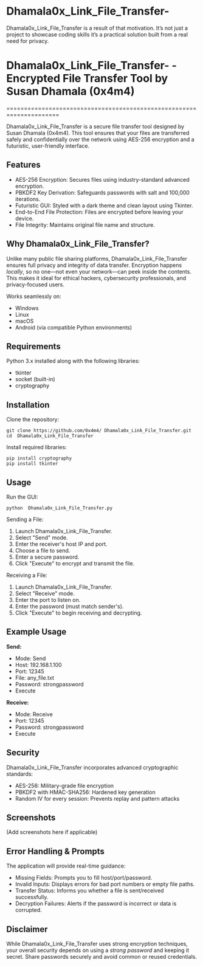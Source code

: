 # Dhamala0x_Link_File_Transfer-
Dhamala0x_Link_File_Transfer is a result of that motivation. It’s not just a project to showcase coding skills it’s a practical solution built from a real need for privacy.


# Dhamala0x_Link_File_Transfer- - Encrypted File Transfer Tool by Susan Dhamala (0x4m4)
=====================================================================

 Dhamala0x_Link_File_Transfer is a secure file transfer tool designed by Susan Dhamala (0x4m4). This tool ensures that your files are transferred safely and confidentially over the network using AES-256 encryption and a futuristic, user-friendly interface.

Features
--------
- AES-256 Encryption: Secures files using industry-standard advanced encryption.
- PBKDF2 Key Derivation: Safeguards passwords with salt and 100,000 iterations.
- Futuristic GUI: Styled with a dark theme and clean layout using Tkinter.
- End-to-End File Protection: Files are encrypted before leaving your device.
- File Integrity: Maintains original file name and structure.

Why  Dhamala0x_Link_File_Transfer?
-----------------
Unlike many public file sharing platforms,  Dhamala0x_Link_File_Transfer ensures full privacy and integrity of data transfer. Encryption happens *locally*, so no one—not even your network—can peek inside the contents. This makes it ideal for ethical hackers, cybersecurity professionals, and privacy-focused users.

Works seamlessly on:
- Windows
- Linux
- macOS
- Android (via compatible Python environments)

Requirements
------------
Python 3.x installed along with the following libraries:

- tkinter
- socket (built-in)
- cryptography

Installation
------------
Clone the repository:

    git clone https://github.com/0x4m4/ Dhamala0x_Link_File_Transfer.git
    cd  Dhamala0x_Link_File_Transfer

Install required libraries:

    pip install cryptography
    pip install tkinter

Usage
-----
Run the GUI:

    python  Dhamala0x_Link_File_Transfer.py

Sending a File:

1. Launch  Dhamala0x_Link_File_Transfer.
2. Select "Send" mode.
3. Enter the receiver's host IP and port.
4. Choose a file to send.
5. Enter a secure password.
6. Click "Execute" to encrypt and transmit the file.

Receiving a File:

1. Launch  Dhamala0x_Link_File_Transfer.
2. Select "Receive" mode.
3. Enter the port to listen on.
4. Enter the password (must match sender's).
5. Click "Execute" to begin receiving and decrypting.

Example Usage
-------------
**Send:**  
- Mode: Send  
- Host: 192.168.1.100  
- Port: 12345  
- File: any_file.txt  
- Password: strongpassword  
- Execute

**Receive:**  
- Mode: Receive  
- Port: 12345  
- Password: strongpassword  
- Execute

Security
--------
 Dhamala0x_Link_File_Transfer incorporates advanced cryptographic standards:

- AES-256: Military-grade file encryption
- PBKDF2 with HMAC-SHA256: Hardened key generation
- Random IV for every session: Prevents replay and pattern attacks

Screenshots
-----------
(Add screenshots here if applicable)

Error Handling & Prompts
-------------------------
The application will provide real-time guidance:
- Missing Fields: Prompts you to fill host/port/password.
- Invalid Inputs: Displays errors for bad port numbers or empty file paths.
- Transfer Status: Informs you whether a file is sent/received successfully.
- Decryption Failures: Alerts if the password is incorrect or data is corrupted.

Disclaimer
----------
While  Dhamala0x_Link_File_Transfer uses strong encryption techniques, your overall security depends on using a *strong password* and keeping it secret. Share passwords securely and avoid common or reused credentials.
